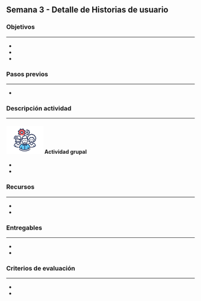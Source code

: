 
## Semana 3 - Detalle de Historias de usuario

### Objetivos

---
* 
* 
* 

### Pasos previos

---
* 

### Descripción actividad

---

#### ![](./../../assets/images/grupo.png) Actividad grupal

* 
*


### Recursos 

---
* 
*

### Entregables

---
* 
*

### Criterios de evaluación

---

* 
* 
